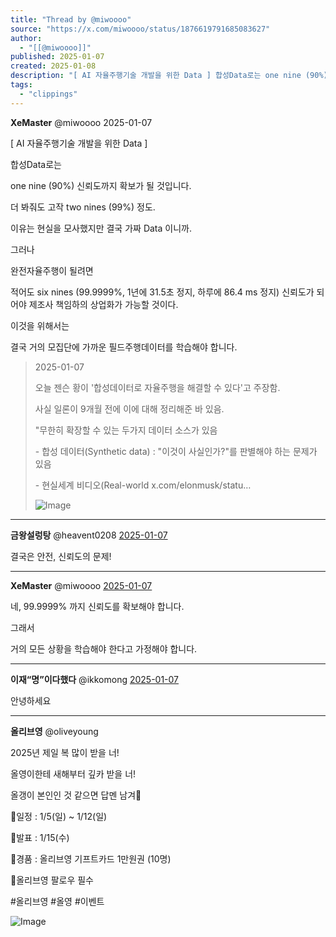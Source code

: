 ```yaml
---
title: "Thread by @miwoooo"
source: "https://x.com/miwoooo/status/1876619791685083627"
author:
  - "[[@miwoooo]]"
published: 2025-01-07
created: 2025-01-08
description: "[ AI 자율주행기술 개발을 위한 Data ] 합성Data로는 one nine (90%) 신뢰도까지 확보가 될 것입니다. 더 봐줘도 고작 two nines (99%) 정도. 이유는 현실을 모사했지만 결국 가짜 Data 이니까. 그러나 완전자율주"
tags:
  - "clippings"
---
```

**XeMaster** @miwoooo 2025-01-07

\[ AI 자율주행기술 개발을 위한 Data \]

합성Data로는

one nine (90%) 신뢰도까지 확보가 될 것입니다.

더 봐줘도 고작 two nines (99%) 정도.

이유는 현실을 모사했지만 결국 가짜 Data 이니까.

그러나

완전자율주행이 될려면

적어도 six nines (99.9999%, 1년에 31.5초 정지, 하루에 86.4 ms 정지) 신뢰도가 되어야 제조사 책임하의 상업화가 가능할 것이다.

이것을 위해서는

결국 거의 모집단에 가까운 필드주행데이터를 학습해야 합니다.

> 2025-01-07
> 
> 오늘 젠슨 황이 '합성데이터로 자율주행을 해결할 수 있다'고 주장함.
> 
> 사실 일론이 9개월 전에 이에 대해 정리해준 바 있음.
> 
> "무한히 확장할 수 있는 두가지 데이터 소스가 있음
> 
> \- 합성 데이터(Synthetic data) : "이것이 사실인가?"를 판별해야 하는 문제가 있음
> 
> \- 현실세계 비디오(Real-world x.com/elonmusk/statu…
> 
> ![Image](https://pbs.twimg.com/media/GgsSpq3bUAAsG9l?format=jpg&name=large)

---

**금왕설렁탕** @heavent0208 [2025-01-07](https://x.com/heavent0208/status/1876621440721822005)

결국은 안전, 신뢰도의 문제!

---

**XeMaster** @miwoooo [2025-01-07](https://x.com/miwoooo/status/1876624860417503251)

네, 99.9999% 까지 신뢰도를 확보해야 합니다.

그래서

거의 모든 상황을 학습해야 한다고 가정해야 합니다.

---

**이재“명”이다했다** @ikkomong [2025-01-07](https://x.com/ikkomong/status/1876697868364587185)

안녕하세요

---

**올리브영** @oliveyoung

2025년 제일 복 많이 받을 너!

올영이한테 새해부터 깊카 받을 너!

올갱이 본인인 것 같으면 답멘 남겨💌

💚일정 : 1/5(일) ~ 1/12(일)

💚발표 : 1/15(수)

💚경품 : 올리브영 기프트카드 1만원권 (10명)

💚올리브영 팔로우 필수

#올리브영 #올영 #이벤트

![Image](https://pbs.twimg.com/media/GgW9yYZbYAAt9wY?format=png&name=large)
